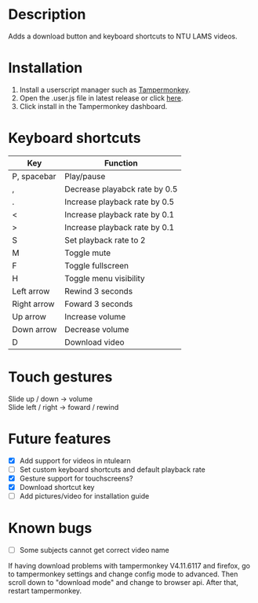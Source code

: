 # Description
Adds a download button and keyboard shortcuts to NTU LAMS videos.

# Installation
1. Install a userscript manager such as [Tampermonkey](https://www.tampermonkey.net/).
2. Open the .user.js file in latest release or click [here](https://github.com/klsjadhf/lams_userscript/releases/latest/download/lams.user.js).
3. Click install in the Tampermonkey dashboard.

# Keyboard shortcuts
Key | Function
----|---------
P, spacebar | Play/pause
, | Decrease playabck rate by 0.5
. | Increase playback rate by 0.5
< | Increase playback rate by 0.1
\> | Increase playback rate by 0.1
S | Set playback rate to 2
M | Toggle mute
F | Toggle fullscreen
H | Toggle menu visibility
Left arrow | Rewind 3 seconds
Right arrow | Foward 3 seconds
Up arrow | Increase volume
Down arrow | Decrease volume
D | Download video

# Touch gestures
Slide up / down -> volume  
Slide left / right -> foward / rewind

# Future features
- [x] Add support for videos in ntulearn
- [ ] Set custom keyboard shortcuts and default playback rate
- [x] Gesture support for touchscreens?
- [x] Download shortcut key
- [ ] Add pictures/video for installation guide

# Known bugs
- [ ] Some subjects cannot get correct video name

If having download problems with tampermonkey V4.11.6117 and firefox, go to tampermonkey settings and change config mode to advanced. Then scroll down to "download mode" and change to browser api. After that, restart tampermonkey.
